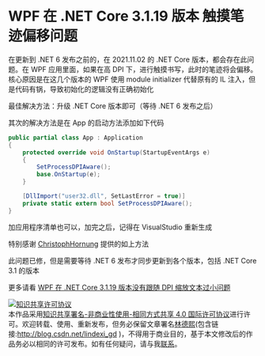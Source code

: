 
# WPF 在 .NET Core 3.1.19 版本 触摸笔迹偏移问题

在更新到 .NET 6 发布之前的，在 2021.11.02 的 .NET Core 版本，都会存在此问题。在 WPF 应用里面，如果在高 DPI 下，进行触摸书写，此时的笔迹将会偏移。核心原因是在这几个版本的 WPF 使用 module initializer 代替原有的 IL 注入，但是代码有锅，导致初始化的逻辑没有正确初始化

<!--more-->


<!-- CreateTime:2021/11/2 9:38:11 -->


<!-- 发布 -->

最佳解决方法：升级 .NET Core 版本即可（等待 .NET 6 发布之后）

其次的解决方法是在 App 的启动方法添加如下代码

```csharp
public partial class App : Application
{
	protected override void OnStartup(StartupEventArgs e)
	{
		SetProcessDPIAware();
		base.OnStartup(e);
	}

	[DllImport("user32.dll", SetLastError = true)]
	private static extern bool SetProcessDPIAware();
}
```

加应用程序清单也可以，加完之后，记得在 VisualStudio 重新生成

特别感谢 [ChristophHornung](https://github.com/ChristophHornung) 提供的如上方法

此问题已修，但是需要等待 .NET 6 发布才同步更新到各个版本，包括 .NET Core 3.1 的版本

更多请看 [WPF 在 .NET Core 3.1.19 版本没有跟随 DPI 缩放文本过小问题](https://blog.lindexi.com/post/WPF-%E5%9C%A8-.NET-Core-3.1.19-%E7%89%88%E6%9C%AC%E6%B2%A1%E6%9C%89%E8%B7%9F%E9%9A%8F-DPI-%E7%BC%A9%E6%94%BE%E6%96%87%E6%9C%AC%E8%BF%87%E5%B0%8F%E9%97%AE%E9%A2%98.html )





<a rel="license" href="http://creativecommons.org/licenses/by-nc-sa/4.0/"><img alt="知识共享许可协议" style="border-width:0" src="https://licensebuttons.net/l/by-nc-sa/4.0/88x31.png" /></a><br />本作品采用<a rel="license" href="http://creativecommons.org/licenses/by-nc-sa/4.0/">知识共享署名-非商业性使用-相同方式共享 4.0 国际许可协议</a>进行许可。欢迎转载、使用、重新发布，但务必保留文章署名[林德熙](http://blog.csdn.net/lindexi_gd)(包含链接:http://blog.csdn.net/lindexi_gd )，不得用于商业目的，基于本文修改后的作品务必以相同的许可发布。如有任何疑问，请与我[联系](mailto:lindexi_gd@163.com)。